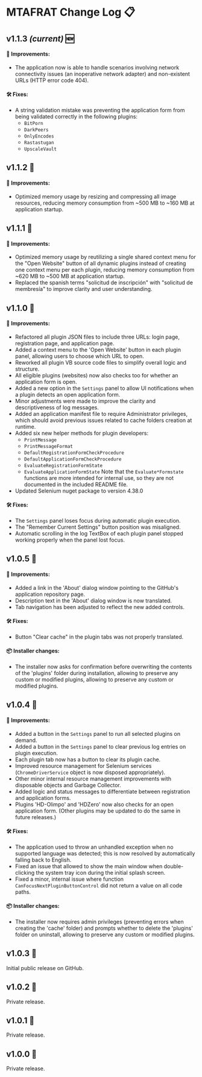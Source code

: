 # MTAFRAT Change Log 📋

## v1.1.3 *(current)* 🆕

#### 🌟 Improvements:
 - The application now is able to handle scenarios involving network connectivity issues (an inoperative network adapter) and non-existent URLs (HTTP error code 404).

#### 🛠️ Fixes:
 - A string validation mistake was preventing the application form from being validated correctly in the following plugins: 
   - `BitPorn`
   - `DarkPeers`
   - `OnlyEncodes`
   - `Rastastugan`
   - `UpscaleVault`

## v1.1.2 🔄

#### 🌟 Improvements:
 - Optimized memory usage by resizing and compressing all image resources, reducing memory consumption from ~500 MB to ~160 MB at application startup.

## v1.1.1 🔄

#### 🌟 Improvements:
 - Optimized memory usage by reutilizing a single shared context menu for the "Open Website" button of all dynamic plugins instead of creating one context menu per each plugin, reducing memory consumption from ~620 MB to ~500 MB at application startup.
 - Replaced the spanish terms "solicitud de inscripción" with "solicitud de membresía" to improve clarity and user understanding.

## v1.1.0 🔄

#### 🌟 Improvements:
 - Refactored all plugin JSON files to include three URLs: login page, registration page, and application page.
 - Added a context menu to the 'Open Website' button in each plugin panel, allowing users to choose which URL to open.
 - Reworked all plugin VB source code files to simplify overall logic and structure.
 - All eligible plugins (websites) now also checks too for whether an application form is open.
 - Added a new option in the `Settings` panel to allow UI notifications when a plugin detects an open application form.
 - Minor adjustments were made to improve the clarity and descriptiveness of log messages.
 - Added an application manifest file to require Administrator privileges, which should avoid previous issues related to cache folders creation at runtime.
 - Added six new helper methods for plugin developers:
   - `PrintMessage`
   - `PrintMessageFormat`
   - `DefaultRegistrationFormCheckProcedure`
   - `DefaultApplicationFormCheckProcedure`
   - `EvaluateRegistrationFormState`
   - `EvaluateApplicationFormState`
     Note that the `Evaluate*Formstate` functions are more intended for internal use, so they are not documented in the included README file.
 - Updated Selenium nuget package to version 4.38.0

#### 🛠️ Fixes:
 - The `Settings` panel loses focus during automatic plugin execution.
 - The "Remember Current Settings" button position was misaligned.
 - Automatic scrolling in the log TextBox of each plugin panel stopped working properly when the panel lost focus.

## v1.0.5 🔄

#### 🌟 Improvements:
 - Added a link in the 'About' dialog window pointing to the GitHub's application repository page.
 - Description text in the 'About' dialog window is now translated.
 - Tab navigation has been adjusted to reflect the new added controls.

#### 🛠️ Fixes:
 - Button "Clear cache" in the plugin tabs was not properly translated.

#### 📦 Installer changes:

 - The installer now asks for confirmation before overwriting the contents of the 'plugins' folder during installation, allowing to preserve any custom or modified plugins, allowing to preserve any custom or modified plugins.

## v1.0.4 🔄

#### 🌟 Improvements:
 - Added a button in the `Settings` panel to run all selected plugins on demand.
 - Added a button in the `Settings` panel to clear previous log entries on plugin execution.
 - Each plugin tab now has a button to clear its plugin cache.
 - Improved resource management for Selenium services (`ChromeDriverService` object is now disposed appropriately).
 - Other minor internal resource management improvements with disposable objects and Garbage Collector.
 - Added logic and status messages to differentiate between registration and application forms.
 - Plugins 'HD-Olimpo' and 'HDZero' now also checks for an open application form. (Other plugins may be updated to do the same in future releases.)

#### 🛠️ Fixes:
 - The application used to throw an unhandled exception when no supported language was detected; this is now resolved by automatically falling back to English.
 - Fixed an issue that allowed to show the main window when double-clicking the system tray icon during the initial splash screen.
 - Fixed a minor, internal issue where function `CanFocusNextPluginButtonControl` did not return a value on all code paths.

#### 📦 Installer changes:

 - The installer now requires admin privileges (preventing errors when creating the 'cache' folder) and prompts whether to delete the 'plugins' folder on uninstall, allowing to preserve any custom or modified plugins.

## v1.0.3 🔄
Initial public release on GitHub.

## v1.0.2 🔄
Private release.

## v1.0.1 🔄
Private release.

## v1.0.0 🔄
Private release.